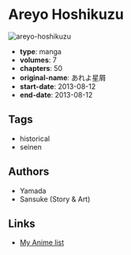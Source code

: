 # Areyo Hoshikuzu

![areyo-hoshikuzu](https://cdn.myanimelist.net/images/manga/1/168723.jpg)

-   **type**: manga
-   **volumes**: 7
-   **chapters**: 50
-   **original-name**: あれよ星屑
-   **start-date**: 2013-08-12
-   **end-date**: 2013-08-12

## Tags

-   historical
-   seinen

## Authors

-   Yamada
-   Sansuke (Story & Art)

## Links

-   [My Anime list](https://myanimelist.net/manga/94520/Areyo_Hoshikuzu)
